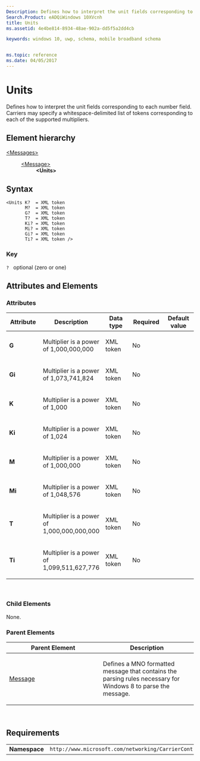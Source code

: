 ```yaml
---
Description: Defines how to interpret the unit fields corresponding to each number field. 
Search.Product: eADQiWindows 10XVcnh
title: Units
ms.assetid: 4e4be814-8934-48ae-902a-dd5f5a2dd4cb

keywords: windows 10, uwp, schema, mobile broadband schema


ms.topic: reference
ms.date: 04/05/2017
---
```


# Units


Defines how to interpret the unit fields corresponding to each number field. Carriers may specify a whitespace-delimited list of tokens corresponding to each of the supported multipliers.

## Element hierarchy

<dl>
<dt><a href="element-messages.md">&lt;Messages&gt;</a></dt>
<dd>
<dl>
<dt><a href="element-message.md">&lt;Message&gt;</a></dt>
<dd><b>&lt;Units&gt;</b></dd>
</dl>
</dd>
</dl>

## Syntax

``` syntax
<Units K?  = XML token
       M?  = XML token
       G?  = XML token
       T?  = XML token
       Ki? = XML token
       Mi? = XML token
       Gi? = XML token
       Ti? = XML token />
```

### Key

`?`   optional (zero or one)

## Attributes and Elements


### Attributes

<table>
<colgroup>
<col width="20%" />
<col width="20%" />
<col width="20%" />
<col width="20%" />
<col width="20%" />
</colgroup>
<thead>
<tr class="header">
<th>Attribute</th>
<th>Description</th>
<th>Data type</th>
<th>Required</th>
<th>Default value</th>
</tr>
</thead>
<tbody>
<tr class="odd">
<td><strong>G</strong></td>
<td><p>Multiplier is a power of 1,000,000,000</p></td>
<td>XML token</td>
<td>No</td>
<td></td>
</tr>
<tr class="even">
<td><strong>Gi</strong></td>
<td><p>Multiplier is a power of 1,073,741,824</p></td>
<td>XML token</td>
<td>No</td>
<td></td>
</tr>
<tr class="odd">
<td><strong>K</strong></td>
<td><p>Multiplier is a power of 1,000</p></td>
<td>XML token</td>
<td>No</td>
<td></td>
</tr>
<tr class="even">
<td><strong>Ki</strong></td>
<td><p>Multiplier is a power of 1,024</p></td>
<td>XML token</td>
<td>No</td>
<td></td>
</tr>
<tr class="odd">
<td><strong>M</strong></td>
<td><p>Multiplier is a power of 1,000,000</p></td>
<td>XML token</td>
<td>No</td>
<td></td>
</tr>
<tr class="even">
<td><strong>Mi</strong></td>
<td><p>Multiplier is a power of 1,048,576</p></td>
<td>XML token</td>
<td>No</td>
<td></td>
</tr>
<tr class="odd">
<td><strong>T</strong></td>
<td><p>Multiplier is a power of 1,000,000,000,000</p></td>
<td>XML token</td>
<td>No</td>
<td></td>
</tr>
<tr class="even">
<td><strong>Ti</strong></td>
<td><p>Multiplier is a power of 1,099,511,627,776</p></td>
<td>XML token</td>
<td>No</td>
<td></td>
</tr>
</tbody>
</table>

 

### Child Elements

None.

### Parent Elements

<table>
<colgroup>
<col width="50%" />
<col width="50%" />
</colgroup>
<thead>
<tr class="header">
<th>Parent Element</th>
<th>Description</th>
</tr>
</thead>
<tbody>
<tr class="odd">
<td><a href="element-message.md">Message</a> </td>
<td><p>Defines a MNO formatted message that contains the parsing rules necessary for Windows 8 to parse the message.</p></td>
</tr>
</tbody>
</table>

 

## Requirements

|          |         |
|----------|--------------|
| **Namespace** | `http://www.microsoft.com/networking/CarrierControl/WWAN/v1` |

 

 



